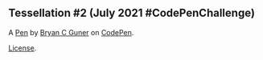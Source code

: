 Tessellation #2 (July 2021 #CodePenChallenge)
---------------------------------------------


A [Pen](https://codepen.io/bgoonz/pen/xxdYOQX) by [Bryan C Guner](https://codepen.io/bgoonz) on [CodePen](https://codepen.io).

[License](https://codepen.io/bgoonz/pen/xxdYOQX/license).